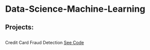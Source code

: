 # Data-Science-Machine-Learning

## Projects:<h2>
Credit Card Fraud Detection
[See Code](https://github.com/spregler/Data-Science-Machine-Learning/blob/master/Credit%20Card%20Fraud/credit%20card%20fraud%20detection.ipynb)
